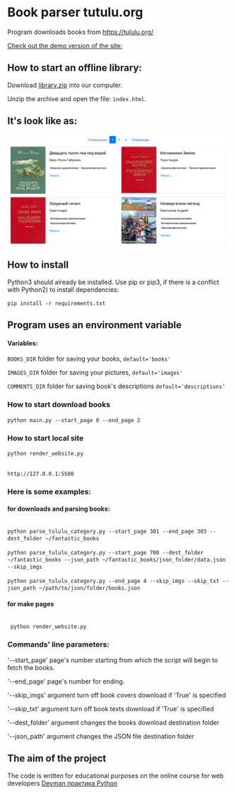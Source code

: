 # Book parser tutulu.org

Program downloads books from https://tululu.org/

[Check out the demo version of the site: ](https://michael-zapivahin.github.io/library_parsing/pages/index1.html)

## How to start an offline library:

Download [library.zip](https://github.com/Michael-Zapivahin/library_parsing/blob/main/library.zip) into our computer.

Unzip the archive and open the file:  `index.html`.

## It's look like as:

![img.png](img.png)




## How to install

Python3 should already be installed. 
Use pip or pip3, if there is a conflict with Python2) to install dependencies:

```
pip install -r requirements.txt
```

## Program uses an environment variable

#### Variables:

`BOOKS_DIR` folder for saving your books, `default='books'`

`IMAGES_DIR` folder for saving your pictures, `default='images'`

`COMMENTS_DIR` folder for saving book's descriptions `default='descriptions'`

### How to start download books

```
python main.py --start_page 0 --end_page 2

```

### How to start local site

```
python render_website.py

```
```

http://127.0.0.1:5500

```

### Here is some examples:

#### for downloads and parsing books:
```

python parse_tululu_category.py --start_page 301 --end_page 303 --dest_folder ~/fantastic_books

python parse_tululu_category.py --start_page 700 --dest_folder ~/fantastic_books --json_path ~/fantastic_books/json_folder/data.json --skip_imgs

python parse_tululu_category.py --end_page 4 --skip_imgs --skip_txt --json_path ~/path/to/json/folder/books.json

```

#### for make pages
```

 python render_website.py

```

### Commands' line parameters:

'--start_page' page's number starting from which the script will begin to fetch the books.

'--end_page' page's number for ending.

'--skip_imgs' argument turn off book covers download if 'True' is specified

'--skip_txt' argument turn off book texts download if 'True' is specified

'--dest_folder' argument changes the books download destination folder

'--json_path' argument changes the JSON file destination folder

## The aim of the project 
The code is written for educational purposes on the online course for web developers [Devman практика Python](https://dvmn.org/)

